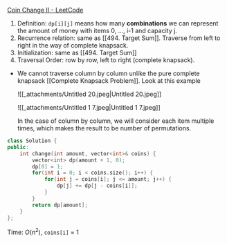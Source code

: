   
[Coin Change II - LeetCode](https://leetcode.com/problems/coin-change-ii/description/)

1. Definition: `dp[i][j]` means how many **combinations** we can represent the amount of money with items 0, …, i-1 and capacity j.
2. Recurrence relation: same as [[494. Target Sum]]. Traverse from left to right in the way of complete knapsack.
3. Initialization: same as [[494. Target Sum]]
4. Traversal Order: row by row, left to right (complete knapsack).

- We cannot traverse column by column unlike the pure complete knapsack [[Complete Knapsack Problem]]. Look at this example
    
    ![[_attachments/Untitled 20.jpeg|Untitled 20.jpeg]]
    
    ![[_attachments/Untitled 1 7.jpeg|Untitled 1 7.jpeg]]
    
    In the case of column by column, we will consider each item multiple times, which makes the result to be number of permutations.
    

```C++
class Solution {
public:
    int change(int amount, vector<int>& coins) {
        vector<int> dp(amount + 1, 0);
        dp[0] = 1;
        for(int i = 0; i < coins.size(); i++) {
            for(int j = coins[i]; j <= amount; j++) {
                dp[j] += dp[j - coins[i]];
            }
        }
        return dp[amount];
    }
};
```

Time: $O(n^2)$﻿, `coins[i]` = 1